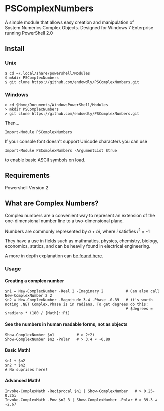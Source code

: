 # PSComplexNumbers
A simple module that allows easy creation and manipulation of System.Numerics.Complex Objects.
Designed for Windows 7 Enterprise running PowerShell 2.0

## Install
### Unix 
    
    $ cd ~/.local/share/powershell/Modules
    $ mkdir PSComplexNumbers
    $ git clone https://github.com/endowdly/PSComplexNumbers.git

### Windows

    > cd $Home/Documents/WindowsPowerShell/Modules
    > mkdir PSComplexNumbers
    > git clone https://github.com/endowdly/PSComplexNumbers.git

Then...

    Import-Module PSComplexNumbers
    
If your console font doesn't support Unicode characters you can use

    Import-Module PSComplexNumbers -ArgumentList $true 
    
to enable basic ASCII symbols on load.
    
## Requirements
Powershell Version 2

## What are Complex Numbers? 
Complex numbers are a convenient way to represent an extension of the one-dimensional number line to a two-dimensional plane.

Numbers are commonly represented by _a_ + _bi_, where _i_ satisfies _i_<sup>2</sup> = -1

They have a use in fields such as mathmatics, physics, chemistry, biology, economics, statics, and can be heavily found in electrical engineering. 

A more in depth explanation can [be found here](https://en.wikipedia.org/wiki/Complex_number).

### Usage

#### Creating a complex number

    $n1 = New-ComplexNumber -Real 2 -Imaginary 2          # Can also call New-ComplexNumber 2 2 
    $n2 = New-ComplexNumber -Magnitude 3.4 -Phase -0.89   # it's worth noting .NET Complex.Phase is in radians. To get degrees do this:
                                                          # $degrees = $radians * (180 / [Math]::Pi)

#### See the numbers in human readable forms, not as objects

    Show-ComplexNumber $n1          # > 2+2i
    Show-ComplexNumber $n2 -Polar   # > 3.4 ∠ -0.89

#### Basic Math! 

    $n1 + $n2 
    $n2 * $n2
    # No suprises here! 

#### Advanced Math! 

    Invoke-ComplexMath -Reciprocal $n1 | Show-ComplexNumber   # > 0.25-0.25i 
    Invoke-ComplexMath -Pow $n2 3 | Show-ComplexNumber -Polar # > 39.3 ∠ -2.67
